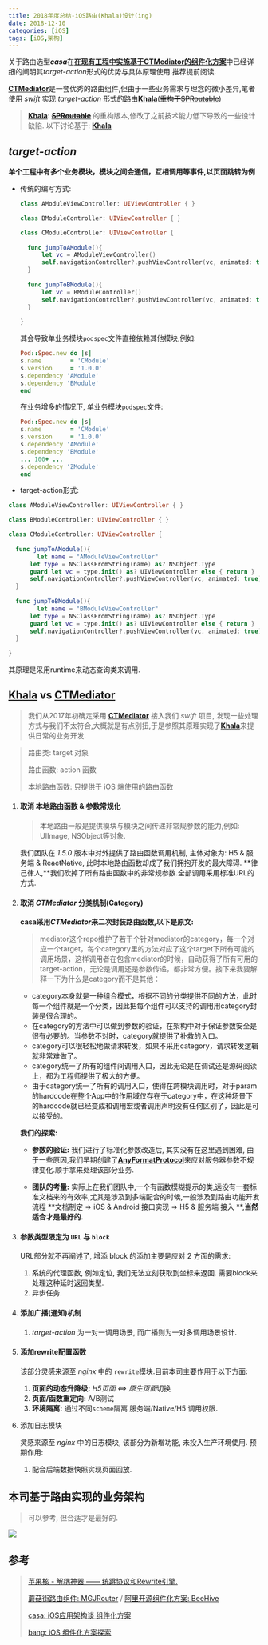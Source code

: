 ```yaml
---
title: 2018年度总结-iOS路由(Khala)设计(ing)
date: 2018-12-10
categories: [iOS]
tags: [iOS,架构]
---
```


关于路由选型***casa***在[**在现有工程中实施基于CTMediator的组件化方案**](https://casatwy.com/modulization_in_action.html)中已经详细的阐明其*target-action*形式的优势与具体原理使用.推荐提前阅读.

[**CTMediator**](https://github.com/casatwy/CTMediator)是一套优秀的路由组件,但由于一些业务需求与理念的微小差异,笔者使用 *swift* 实现 *target-action* 形式的路由[**Khala**](https://github.com/linhay/Khala)(~~重构于[SPRoutable](https://github.com/linhay/Routable)~~)

<!-- more -->

>  [**Khala**]( https://github.com/linhay/Khala): [~~**SPRoutable**~~](https://github.com/linhay/Routable) 的重构版本,修改了之前技术能力低下导致的一些设计缺陷.
> 以下讨论基于: [**Khala**]( https://github.com/linhay/Khala)

##  *target-action*

**单个工程中有多个业务模块，模块之间会通信，互相调用等事件,以页面跳转为例**

- 传统的编写方式:

  ```swift
  class AModuleViewController: UIViewController { }
  
  class BModuleController: UIViewController { }
  
  class CModuleController: UIViewController {
      
  	func jumpToAModule(){
  		let vc = AModuleViewController()
  		self.navigationController?.pushViewController(vc, animated: true)
  	}
      
  	func jumpToBModule(){
  		let vc = BModuleController()
  		self.navigationController?.pushViewController(vc, animated: true)
  	}
      
  }
  ```

  其会导致单业务模块`podspec`文件直接依赖其他模块,例如:

  ```ruby
  Pod::Spec.new do |s|
  s.name		= 'CModule'
  s.version 	= '1.0.0'
  s.dependency 'AModule'
  s.dependency 'BModule'  
  end
  ```

  在业务增多的情况下, 单业务模块`podspec`文件:

  ```ruby
  Pod::Spec.new do |s|
  s.name		= 'CModule'
  s.version 	= '1.0.0'
  s.dependency 'AModule'
  s.dependency 'BModule'  
  ... 100+ ...
  s.dependency 'ZModule'  
  end
  ```

-  target-action形式:

  ```swift
  class AModuleViewController: UIViewController { }
  
  class BModuleController: UIViewController { }
  
  class CModuleController: UIViewController {
      
  	func jumpToAModule(){
          let name = "AModuleViewController"
  		let type = NSClassFromString(name) as? NSObject.Type        
  		guard let vc = type.init() as? UIViewController else { return }
  		self.navigationController?.pushViewController(vc, animated: true)
  	}
      
  	func jumpToBModule(){
          let name = "BModuleViewController"
  		let type = NSClassFromString(name) as? NSObject.Type        
  		guard let vc = type.init() as? UIViewController else { return }
  		self.navigationController?.pushViewController(vc, animated: true)
  	}
      
  }
  ```

  其原理是采用runtime来动态查询类来调用.

## [**Khala**]( https://github.com/linhay/Khala) vs [**CTMediator**](https://github.com/casatwy/CTMediator)

> 我们从2017年初确定采用 [**CTMediator**](https://github.com/casatwy/CTMediator) 接入我们 *swift* 项目, 发现一些处理方式与我们不太符合,大概就是有点别扭,于是参照其原理实现了[**Khala**]( https://github.com/linhay/Khala)来提供日常的业务开发.

> 路由类: target 对象
>
> 路由函数: action 函数
>
> 本地路由函数: 只提供于 iOS 端使用的路由函数

1. #### 取消 本地路由函数 & 参数常规化

   > 本地路由一般是提供模块与模块之间传递非常规参数的能力,例如: UIImage, NSObject等对象.

   我们团队在 *1.5.0* 版本中对外提供了路由函数调用机制, 主体对象为: H5 & 服务端 & ~~ReactNative~~, 此时本地路由函数却成了我们拥抱开发的最大障碍. **律己律人,**我们砍掉了所有路由函数中的非常规参数.全部调用采用标准URL的方式. 

2. #### 取消 *CTMediator* 分类机制(Category)

   **casa采用*CTMediator*来二次封装路由函数,以下是原文:**

   > mediator这个repo维护了若干个针对mediator的category，每一个对应一个target，每个category里的方法对应了这个target下所有可能的调用场景，这样调用者在包含mediator的时候，自动获得了所有可用的target-action，无论是调用还是参数传递，都非常方便。接下来我要解释一下为什么是category而不是其他：

   - category本身就是一种组合模式，根据不同的分类提供不同的方法，此时每一个组件就是一个分类，因此把每个组件可以支持的调用用category封装是很合理的。
   - 在category的方法中可以做到参数的验证，在架构中对于保证参数安全是很有必要的。当参数不对时，category就提供了补救的入口。
   - category可以很轻松地做请求转发，如果不采用category，请求转发逻辑就非常难做了。
   - category统一了所有的组件间调用入口，因此无论是在调试还是源码阅读上，都为工程师提供了极大的方便。
   - 由于category统一了所有的调用入口，使得在跨模块调用时，对于param的hardcode在整个App中的作用域仅存在于category中，在这种场景下的hardcode就已经变成和调用宏或者调用声明没有任何区别了，因此是可以接受的。

   **我们的探索:**

   - **参数的验证:** 我们进行了标准化参数改造后, 其实没有在这里遇到困难, 由于一些原因,我们早期创建了[**AnyFormatProtocol**](https://github.com/linhay/AnyFormatProtocol)来应对服务器参数不规律变化.顺手拿来处理该部分业务.

   - **团队的考量:** 实际上在我们团队中,一个有函数模糊提示的类,远没有一套标准文档来的有效率,尤其是涉及到多端配合的时候,一般涉及到路由功能开发流程 **文档制定 => iOS & Android 接口实现 => H5 & 服务端 接入 **,**当然适合才是最好的.**

3. #### 参数类型限定为 `URL` 与 `block`

   URL部分就不再阐述了, 增添 block 的添加主要是应对 2 方面的需求:

   1. 系统的代理函数, 例如定位, 我们无法立刻获取到坐标来返回. 需要block来处理这种延时返回类型.
   2. 异步任务.

4. #### 添加广播(通知)机制

   1. *target-action* 为一对一调用场景, 而广播则为一对多调用场景设计.

5. #### 添加rewrite配置函数

   该部分灵感来源至 *nginx* 中的 `rewrite`模块.目前本司主要作用于以下方面:

   1. **页面的动态升降级:**  *H5页面 <=> 原生页面*切换
   2. **页面/函数重定向:**  A/B测试
   3. **环境隔离:** 通过不同`scheme`隔离 服务端/Native/H5 调用权限.

6. 添加日志模块

   灵感来源至 *nginx* 中的日志模块, 该部分为新增功能, 未投入生产环境使用. 预期作用:

   1. 配合后端数据快照实现页面回放.

## 本司基于路由实现的业务架构

> 可以参考, 但合适才是最好的.

![](https://s.linhey.com/iOS-%E6%9E%B6%E6%9E%84%E8%AE%BE%E8%AE%A1-02.png!m1)

## 参考

> [苹果核 - 解耦神器 —— 统跳协议和Rewrite引擎.](http://pingguohe.net/2015/11/24/Navigator-and-Rewrite.html)
>
> [蘑菇街路由组件: MGJRouter](https://github.com/meili/MGJRouter) / [阿里开源组件化方案: BeeHive](https://github.com/alibaba/BeeHive)
>
> [casa: iOS应用架构谈 组件化方案](https://casatwy.com/iOS-Modulization.html) 
>
> [bang: iOS 组件化方案探索](https://blog.cnbang.net/tech/3080/)

